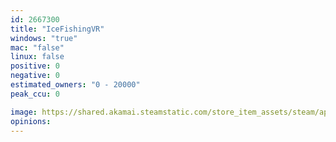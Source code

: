 ```yaml
---
id: 2667300
title: "IceFishingVR"
windows: "true"
mac: "false"
linux: false
positive: 0
negative: 0
estimated_owners: "0 - 20000"
peak_ccu: 0

image: https://shared.akamai.steamstatic.com/store_item_assets/steam/apps/2667300/header.jpg?t=1705638164
opinions:
---
```

